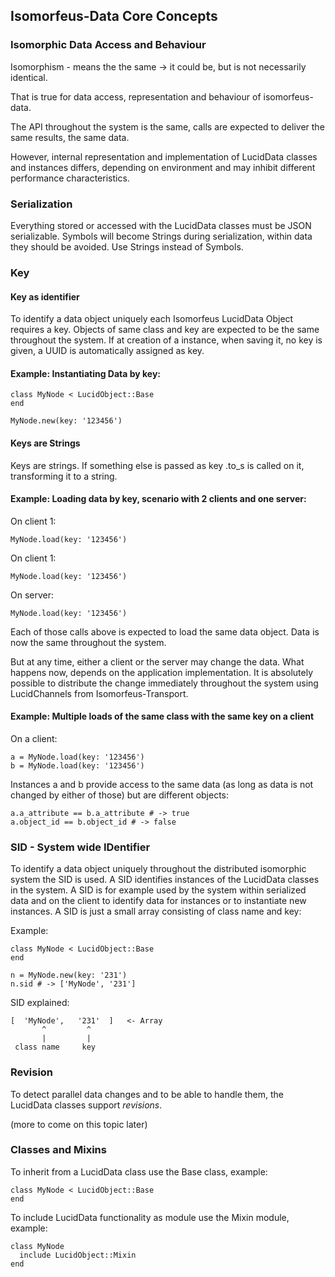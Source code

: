 ## Isomorfeus-Data Core Concepts

### Isomorphic Data Access and Behaviour

Isomorphism - means the the same -> it could be, but is not necessarily identical.

That is true for data access, representation and behaviour of isomorfeus-data.

The API throughout the system is the same, calls are expected to deliver the same results, the same data.

However, internal representation and implementation of LucidData classes and instances differs, depending on environment and
may inhibit different performance characteristics.

### Serialization

Everything stored or accessed with the LucidData classes must be JSON serializable.
Symbols will become Strings during serialization, within data they should be avoided. Use Strings instead of Symbols.

### Key

#### Key as identifier

To identify a data object uniquely each Isomorfeus LucidData Object requires a key. Objects of same class and key are expected to be the same throughout the system.
If at creation of a instance, when saving it, no key is given, a UUID is automatically assigned as key.

#### Example: Instantiating Data by key:
```
class MyNode < LucidObject::Base
end

MyNode.new(key: '123456')
```

#### Keys are Strings

Keys are strings. If something else is passed as key .to_s is called on it, transforming it to a string.

#### Example: Loading data by key, scenario with 2 clients and one server:

On client 1:
```
MyNode.load(key: '123456')
```

On client 1:
```
MyNode.load(key: '123456')
```

On server:
```
MyNode.load(key: '123456')
```

Each of those calls above is expected to load the same data object.
Data is now the same throughout the system.

But at any time, either a client or the server may change the data. What happens now, depends on the application implementation.
It is absolutely possible to distribute the change immediately throughout the system using LucidChannels from Isomorfeus-Transport.

#### Example: Multiple loads of the same class with the same key on a client
On a client:
```
a = MyNode.load(key: '123456')
b = MyNode.load(key: '123456')
```

Instances a and b provide access to the same data (as long as data is not changed by either of those) but are different objects:
```
a.a_attribute == b.a_attribute # -> true
a.object_id == b.object_id # -> false
```

### SID - System wide IDentifier
To identify a data object uniquely throughout the distributed isomorphic system the SID is used.
A SID identifies instances of the LucidData classes in the system.
A SID is for example used by the system within serialized data and on the client to identify data for instances or to instantiate new instances.
A SID is just a small array consisting of class name and key:

Example:
```
class MyNode < LucidObject::Base
end

n = MyNode.new(key: '231')
n.sid # -> ['MyNode', '231']
```

SID explained:
```
[  'MyNode',   '231'  ]   <- Array
       ^         ^
       |         |
 class name     key
```

### Revision

To detect parallel data changes and to be able to handle them, the LucidData classes support *revisions*.

 (more to come on this topic later)

### Classes and Mixins

To inherit from a LucidData class use the Base class, example:
```
class MyNode < LucidObject::Base
end
```

To include LucidData functionality as module use the Mixin module, example:
```
class MyNode
  include LucidObject::Mixin
end
```
